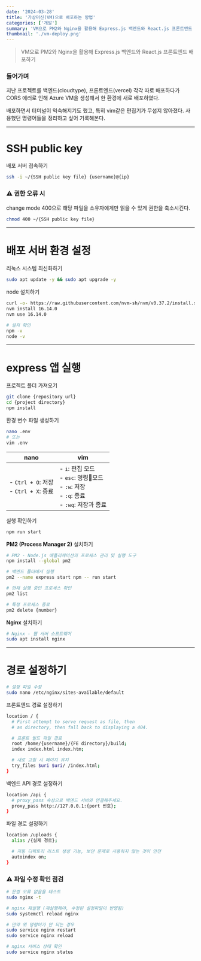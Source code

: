 ```yaml
---
date: '2024-03-28'
title: '가상머신(VM)으로 배포하는 방법'
categories: ['개발']
summary: 'VM으로 PM2와 Nginx을 활용해 Express.js 백엔드와 React.js 프론트엔드 배포하기'
thumbnail: './vm-deploy.png'
---
```


> VM으로 PM2와 Nginx을 활용해 Express.js 백엔드와 React.js 프론트엔드 배포하기

### 들어가며

지난 프로젝트를 백엔드(cloudtype), 프론트엔드(vercel) 각각 따로 배포하다가 CORS 에러로 인해 Azure VM을 생성해서 한 환경에 새로 배포하였다.

배포하면서 터미널이 익숙해지기도 했고, 특히 vim같은 편집기가 무섭지 않아졌다. 사용했던 명령어들을 정리하고 싶어 기록해본다.

---

# SSH public key

배포 서버 접속하기

```bash
ssh -i ~/{SSH public key file} {username}@{ip}
```

### ⚠️ 권한 오류 시

change mode 400으로 해당 파일을 소유자에게만 읽을 수 있게 권한을 축소시킨다.

```bash
chmod 400 ~/{SSH public key file}
```

---

# 배포 서버 환경 설정

리눅스 시스템 최신화하기

```bash
sudo apt update -y && sudo apt upgrade -y
```

node 설치하기

```bash
curl -o- https://raw.githubusercontent.com/nvm-sh/nvm/v0.37.2/install.sh | bash source ~/.bashrc
nvm install 16.14.0
nvm use 16.14.0

# 설치 확인
npm -v
node -v
```

---

# express 앱 실행

프로젝트 폴더 가져오기

```bash
git clone {repository url}
cd {project directory}
npm install
```

환경 변수 파일 생성하기

```bash
nano .env
# 또는
vim .env
```

| nano                                     | vim                                                                                           |
| ---------------------------------------- | --------------------------------------------------------------------------------------------- |
| - `Ctrl + O`: 저장<br>- `Ctrl + X`: 종료 | - `i`: 편집 모드<br>- `esc`: 명령모드<br>- `:w`: 저장<br>- `:q`: 종료<br>- `:wq`: 저장과 종료 |

실행 확인하기

```bash
npm run start
```

**PM2 (Process Manager 2)** 설치하기

```bash
# PM2 - Node.js 애플리케이션의 프로세스 관리 및 실행 도구
npm install --global pm2

# 백엔드 폴더에서 실행
pm2 --name express start npm -- run start

# 현재 실행 중인 프로세스 확인
pm2 list

# 특정 프로세스 종료
pm2 delete {number}
```

**Nginx** 설치하기

```bash
# Nginx - 웹 서버 소프트웨어
sudo apt install nginx
```

---

# 경로 설정하기

```bash
# 설정 파일 수정
sudo nano /etc/nginx/sites-available/default
```

프론트엔드 경로 설정하기

```bash
location / {
  # First attempt to serve request as file, then
  # as directory, then fall back to displaying a 404.

  # 프론트 빌드 파일 경로
  root /home/{username}/{FE directory}/build;
  index index.html index.htm;

  # 새로 고침 시 페이지 유지
  try_files $uri $uri/ /index.html;
}
```

백엔드 API 경로 설정하기

```bash
location /api {
  # proxy_pass 속성으로 백엔드 서버와 연결해주세요.
  proxy_pass http://127.0.0.1:{port 번호};
}
```

파일 경로 설정하기

```bash
location /uploads {
  alias /{실제 경로};

  # 자동 디렉토리 리스트 생성 기능, 보안 문제로 사용하지 않는 것이 안전
  autoindex on;
}
```

### ⚠️ 파일 수정 확인 점검

```bash
# 문법 오류 없음을 테스트
sudo nginx -t

# nginx 재실행 (재실행해야, 수정된 설정파일이 반영됨)
sudo systemctl reload nginx

# 만약 위 명령어가 안 되는 경우
sudo service nginx restart
sudo service nginx reload

# nginx 서비스 상태 확인
sudo service nginx status
```
